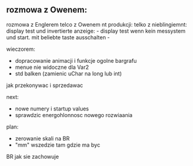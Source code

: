 rozmowa z Owenem:
- 
rozmowa z Englerem
telco z Owenem nt produkcji:
telko z nieblingiemnt: display test und invertierte anzeige:
	- display test wenn kein messystem und start. mit beliebte taste ausschalten
	- 
	
wieczorem:
- dopracowanie animacji i funkcje ogolne bargrafu
- menue nie widoczne dla Var2
- std balken (zamienic uChar na long lub int)


jak przekonywac i sprzedawac

next:
- nowe numery i startup values
- sprawdzic energohlonnosc nowego rozwiaania

plan:
- zerowanie skali na BR
- "mm" wszedzie tam gdzie ma byc


BR jak sie zachowuje
